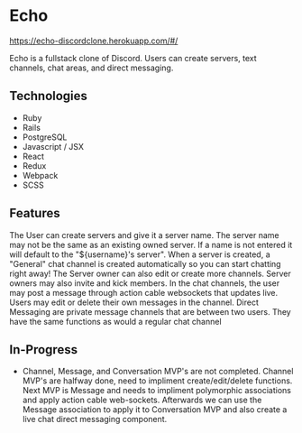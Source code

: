 # Echo
https://echo-discordclone.herokuapp.com/#/

Echo is a fullstack clone of Discord. Users can create servers, text channels, chat areas, and direct messaging.

## Technologies
* Ruby
* Rails
* PostgreSQL
* Javascript / JSX
* React
* Redux
* Webpack
* SCSS

## Features
The User can create servers and give it a server name. The server name may not be the same as an existing owned server. If a name is not entered it will default to the "${username}'s server".
When a server is created, a "General" chat channel is created automatically so you can start chatting right away! The Server owner can also edit or create more channels. Server owners may also invite and kick members. In the chat channels, the user may post a message through action cable websockets that updates live. Users may edit or delete their own messages in the channel. Direct Messaging are private message channels that are between two users. They have the same functions as would a regular chat channel

## In-Progress
* Channel, Message, and Conversation MVP's are not completed. Channel MVP's are halfway done, need to impliment create/edit/delete functions. Next MVP is Message and needs to impliment polymorphic associations and apply action cable web-sockets. Afterwards we can use the Message association to apply it to Conversation MVP and also create a live chat direct messaging component.
